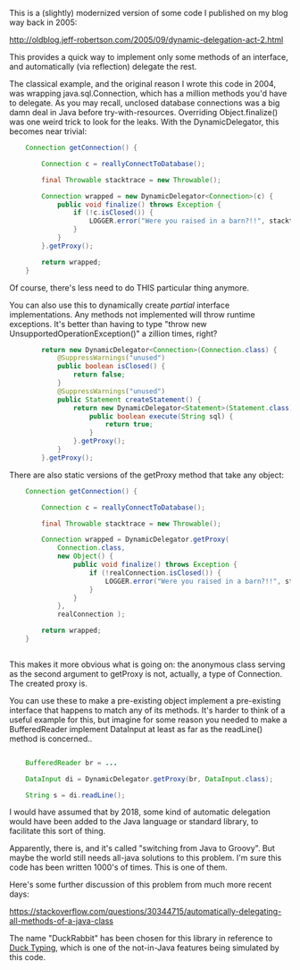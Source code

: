 This is a (slightly) modernized version of some code I published on my blog
way back in 2005:

<http://oldblog.jeff-robertson.com/2005/09/dynamic-delegation-act-2.html>

This provides a quick way to implement only some methods of an interface,
and automatically (via reflection) delegate the rest.

The classical example, and the original reason I wrote this code in 2004, was
wrapping java.sql.Connection, which has a million methods you'd have to delegate.
As you may recall, unclosed database connections was a big damn deal in Java before
try-with-resources. Overriding Object.finalize() was one weird trick to look for
the leaks. With the DynamicDelegator, this becomes near trivial:


```java
	Connection getConnection() {

		Connection c = reallyConnectToDatabase();

		final Throwable stacktrace = new Throwable();

		Connection wrapped = new DynamicDelegator<Connection>(c) {
			public void finalize() throws Exception {
				if (!c.isClosed()) {
					LOGGER.error("Were you raised in a barn?!!", stacktrace);
				}
			}
		}.getProxy();

		return wrapped;
	}
```

Of course, there's less need to do THIS particular thing anymore.

You can also use this to dynamically create _partial_
interface implementations. Any methods not implemented will throw runtime exceptions. It's better than
having to type "throw new UnsupportedOperationException()" a zillion times, right?

```java
		return new DynamicDelegator<Connection>(Connection.class) {
			@SuppressWarnings("unused")
			public boolean isClosed() {
				return false;
			}
			@SuppressWarnings("unused")
			public Statement createStatement() {
				return new DynamicDelegator<Statement>(Statement.class) {
					public boolean execute(String sql) {
						return true;
					}
				}.getProxy();
			}
		}.getProxy();
```

There are also static versions of the getProxy method that take any object:

```java
	Connection getConnection() {

		Connection c = reallyConnectToDatabase();

		final Throwable stacktrace = new Throwable();

		Connection wrapped = DynamicDelegator.getProxy(
			Connection.class,
			new Object() {
				public void finalize() throws Exception {
					if (!realConnection.isClosed()) {
						LOGGER.error("Were you raised in a barn?!!", stacktrace);
					}
				}
			}, 
			realConnection );

		return wrapped;
	}
			
```

This makes it more obvious what is going on: the anonymous class serving as the second
argument to getProxy is not, actually, a type of Connection. The created proxy is.

You can use these to make a pre-existing object implement a pre-existing interface that
happens to match any of its methods. It's harder to think of a useful example for this,
but imagine for some reason you needed to make a BufferedReader implement DataInput
at least as far as the readLine() method is concerned..

```java

    BufferedReader br = ...

    DataInput di = DynamicDelegator.getProxy(br, DataInput.class);

    String s = di.readLine();	
```

I would have assumed that by 2018, some kind of automatic delegation would
have been added to the Java language or standard library, to facilitate this sort of thing.

Apparently, there is, and it's called "switching from Java to Groovy". But maybe the world
still needs all-java solutions to this problem. I'm sure this code has been
written 1000's of times. This is one of them.

Here's some further discussion of this problem from much more recent days:

<https://stackoverflow.com/questions/30344715/automatically-delegating-all-methods-of-a-java-class>

The name "DuckRabbit" has been chosen for this library in reference to [Duck Typing](https://en.wikipedia.org/wiki/Duck_typing),
which is one of the not-in-Java features being simulated by this code.

